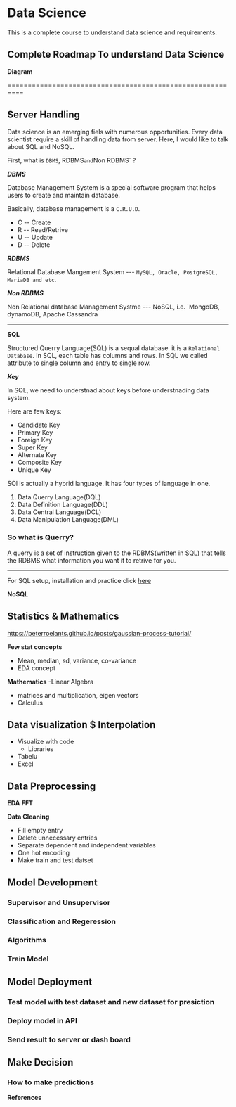 # Data Science

This is a complete course to understand data science and requirements.

## Complete  Roadmap To understand Data Science

**Diagram**


==========================================================
## Server Handling
Data science is an emerging fiels with numerous opportunities. Every data scientist require a skill of handling
data from server. Here, I would like to talk about SQL and NoSQL.

First, what is `DBMS`, RDBMS` and `Non RDBMS` ?

***DBMS***

Database Management System is a special software program that helps users to create and maintain database.

Basically, database management is a `C.R.U.D`.


- C -- Create
- R -- Read/Retrive
- U -- Update
- D -- Delete


***RDBMS***

Relational Database Mangement System --- `MySQL, Oracle, PostgreSQL, MariaDB and etc`.

***Non RDBMS***

Non Relational database Management Systme --- NoSQL, i.e. `MongoDB, dynamoDB, Apache Cassandra

-------------------------------------------------------

**SQL**

Structured Querry Language(SQL) is a sequal database. it is a `Relational Database`. In SQL, each table has columns and rows. In SQL we called attribute to single column and entry to single row.

***Key***

In SQL, we need to understnad about keys before understnading data system.

Here are few keys:

- Candidate Key
- Primary Key
- Foreign Key
- Super Key
- Alternate Key
- Composite Key
- Unique Key


SQl is actually a hybrid language. It has four types of language in one.

1. Data Querry Language(DQL)
2. Data Definition Language(DDL)
3. Data Central Language(DCL)
4. Data Manipulation Language(DML)


### So what is Querry?
A querry is a set of instruction given to the RDBMS(written in SQL) that tells the RDBMS what information you want it to retrive for you.



----------------------------------------------------------------------------------

For SQL setup, installation and practice click [here](https://github.com/Laudarisd/Data-science-study/tree/master/src/sql)


**NoSQL**


## Statistics & Mathematics
https://peterroelants.github.io/posts/gaussian-process-tutorial/

**Few stat concepts**
- Mean, median, sd, variance, co-variance
- EDA concept

**Mathematics**
-Linear Algebra

- matrices and multiplication, eigen vectors
- Calculus

## Data visualization $ Interpolation

- Visualize with code
    - Libraries
- Tabelu
- Excel


## Data Preprocessing

**EDA**
**FFT**

**Data Cleaning**
- Fill empty entry
- Delete unnecessary entries
- Separate dependent and independent variables
- One hot encoding
- Make train and test datset 

## Model Development

### Supervisor and Unsupervisor
### Classification and Regeression
### Algorithms
### Train Model


## Model Deployment

### Test model with test dataset and new dataset for presiction
### Deploy model in API
### Send result to  server or dash board  

## Make Decision

### How to make predictions



**References**